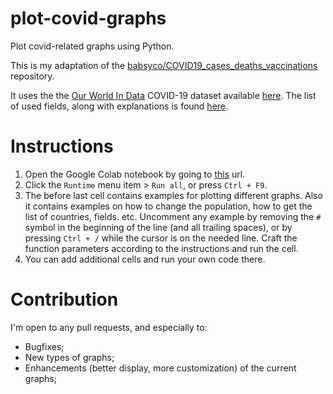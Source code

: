 # plot-covid-graphs
Plot covid-related graphs using Python.

This is my adaptation of the [babsyco/COVID19_cases_deaths_vaccinations](https://github.com/babsyco/COVID19_cases_deaths_vaccinations) repository.

It uses the the [Our World In Data](https://ourworldindata.org/explorers/coronavirus-data-explorer?zoomToSelection=true&minPopulationFilter=1000000&time=59..latest&pickerSort=asc&pickerMetric=location&hideControls=true&Metric=People+fully+vaccinated&Interval=Cumulative&Relative+to+Population=true&Align+outbreaks=false&country=~ISR) COVID-19 dataset available [here](https://github.com/owid/covid-19-data/blob/master/public/data/owid-covid-data.csv). The list of used fields, along with explanations is found [here](https://github.com/owid/covid-19-data/blob/master/public/data/README.md).

# Instructions
1. Open the Google Colab notebook by going to [this](https://colab.research.google.com/github/badan-cloud/plot-covid-graphs/blob/main/plot-covid-graphs.ipynb) url.
2. Click the `Runtime` menu item > `Run all`, or press `Ctrl + F9`.
3. The before last cell contains examples for plotting different graphs. Also it contains examples on how to change the population, how to get the list of countries, fields. etc. Uncomment any example by removing the `#` symbol in the beginning of the line (and all trailing spaces), or by pressing `Ctrl + /` while the cursor is on the needed line. Craft the function parameters according to the instructions and run the cell.
6. You can add additional cells and run your own code there.

# Contribution
I'm open to any pull requests, and especially to:
- Bugfixes;
- New types of graphs;
- Enhancements (better display, more customization) of the current graphs;

